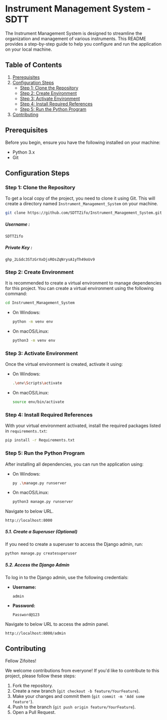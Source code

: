 # Instrument Management System - SDTT

The Instrument Management System is designed to streamline the organization and management of various instruments. This README provides a step-by-step guide to help you configure and run the application on your local machine.

## Table of Contents

1. [Prerequisites](#prerequisites)
2. [Configuration Steps](#configuration-steps)
   - [Step 1: Clone the Repository](#step-1-clone-the-repository)
   - [Step 2: Create Environment](#step-2-create-environment)
   - [Step 3: Activate Environment](#step-3-activate-environment)
   - [Step 4: Install Required References](#step-4-install-required-references)
   - [Step 5: Run the Python Program](#step-5-run-the-python-program)
3. [Contributing](#contributing)

## Prerequisites

Before you begin, ensure you have the following installed on your machine:
- Python 3.x
- Git

## Configuration Steps

### Step 1: Clone the Repository

To get a local copy of the project, you need to clone it using Git. This will create a directory named `Instrument_Management_System` on your machine.

```bash
git clone https://github.com/SDTTZifo/Instrument_Management_System.git
```
##### Username :
```text
SDTTZifo 
```
##### Private Key :
```text
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
```

### Step 2: Create Environment

It is recommended to create a virtual environment to manage dependencies for this project. You can create a virtual environment using the following command:
```bash
cd Instrument_Management_System
```

- On Windows:
  ```bash
  python -m venv env
  
- On macOS/Linux:
  ```bash
  python3 -m venv env
  ```

### Step 3: Activate Environment

Once the virtual environment is created, activate it using:

- On Windows:
  ```bash
  .\env\Scripts\activate
  
- On macOS/Linux:
  ```bash
  source env/bin/activate
  ```

### Step 4: Install Required References

With your virtual environment activated, install the required packages listed in `requirements.txt`:

```bash
pip install -r Requirements.txt
```

### Step 5: Run the Python Program

After installing all dependencies, you can run the application using:

- On Windows:
  ```bash
  py .\manage.py runserver
  
- On macOS/Linux:
  ```bash
  python3 manage.py runserver
  ```
Navigate to below URL.
  
  ```url
  http://localhost:8000
  ```

   ##### 5.1. Create a Superuser (Optional)
   
   If you need to create a superuser to access the Django admin, run:
   
   ```bash
   python manage.py createsuperuser
   ```
   ##### 5.2. Access the Django Admin

   To log in to the Django admin, use the following credentials:
   
   - **Username:**
     
      ```text
      admin
      ```
   - **Password:**
     
       ```text
       Password@123
       ```
   
  Navigate to below URL to access the admin panel.
  
  ```url
  http://localhost:8000/admin
  ```

## Contributing

Fellow Zifoites! 

We welcome contributions from everyone! If you'd like to contribute to this project, please follow these steps:

1. Fork the repository.
2. Create a new branch (`git checkout -b feature/YourFeature`).
3. Make your changes and commit them (`git commit -m 'Add some feature'`).
4. Push to the branch (`git push origin feature/YourFeature`).
5. Open a Pull Request.

